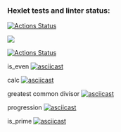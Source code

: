 ### Hexlet tests and linter status:
[![Actions Status](https://github.com/Nella611/python-project-lvl1/workflows/hexlet-check/badge.svg)](https://github.com/Nella611/python-project-lvl1/actions)

<a href="https://codeclimate.com/github/codeclimate/codeclimate/maintainability"><img src="https://api.codeclimate.com/v1/badges/a99a88d28ad37a79dbf6/maintainability" /></a>

[![Actions Status](https://github.com/Nella611/python-project-lvl1/workflows/linter/badge.svg)](https://github.com/Nella611/python-project-lvl1/actions)

is_even
[![asciicast](https://asciinema.org/a/A3aIKx4C5lLUgrThbiohX8PNF.svg)](https://asciinema.org/a/A3aIKx4C5lLUgrThbiohX8PNF)

calc
[![asciicast](https://asciinema.org/a/Vy1oFZM2t4Or8OS0PxNADgdmD.svg)](https://asciinema.org/a/Vy1oFZM2t4Or8OS0PxNADgdmD)

greatest common divisor
[![asciicast](https://asciinema.org/a/Du6yt5hWa9AksN0no5NZp4VgG.svg)](https://asciinema.org/a/Du6yt5hWa9AksN0no5NZp4VgG)

progression
[![asciicast](https://asciinema.org/a/cLGeOnl60vMSb2bgucOYbxhMQ.svg)](https://asciinema.org/a/cLGeOnl60vMSb2bgucOYbxhMQ)

is_prime
[![asciicast](https://asciinema.org/a/G4WmcnWFXcUijaE9owaK0EPgA.svg)](https://asciinema.org/a/G4WmcnWFXcUijaE9owaK0EPgA)
